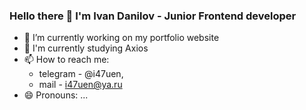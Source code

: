 ### Hello there 👋 I'm Ivan Danilov - Junior Frontend developer 

- 🔭 I’m currently working on my portfolio website
- 🌱 I'm currently studying Axios
- 📫 How to reach me: 
  - telegram - @i47uen,   
  - mail - i47uen@ya.ru
- 😄 Pronouns: ...


